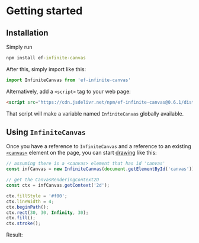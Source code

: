 # Getting started

## Installation

Simply run

```cmd
npm install ef-infinite-canvas
```
After this, simply import like this:

```js
import InfiniteCanvas from 'ef-infinite-canvas'
```

Alternatively, add a `<script>` tag to your web page:

```html
<script src="https://cdn.jsdelivr.net/npm/ef-infinite-canvas@0.6.1/dist/infinite-canvas.js" />
```

That script will make a variable named `InfiniteCanvas` globally available.

## Using `InfiniteCanvas`

Once you have a reference to `InfiniteCanvas` and a reference to an existing [`<canvas>`](https://developer.mozilla.org/en-US/docs/Web/HTML/Element/canvas) element on the page, you can start [drawing](https://developer.mozilla.org/en-US/docs/Web/API/Canvas_API) like this:

```js
// assuming there is a <canvas> element that has id 'canvas'
const infCanvas = new InfiniteCanvas(document.getElementById('canvas'))

// get the CanvasRenderingContext2D
const ctx = infCanvas.getContext('2d');

ctx.fillStyle = '#f00';
ctx.lineWidth = 4;
ctx.beginPath();
ctx.rect(30, 30, Infinity, 30);
ctx.fill();
ctx.stroke();

```

Result:

<inf-example example-id="getting-started" />